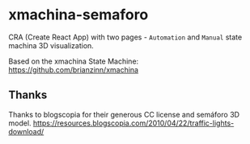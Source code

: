# xmachina-semaforo
CRA (Create React App) with two pages - `Automation` and `Manual` state machina 3D visualization.

Based on the xmachina State Machine:
https://github.com/brianzinn/xmachina

## Thanks
Thanks to blogscopia for their generous CC license and semáforo 3D model.
https://resources.blogscopia.com/2010/04/22/traffic-lights-download/

